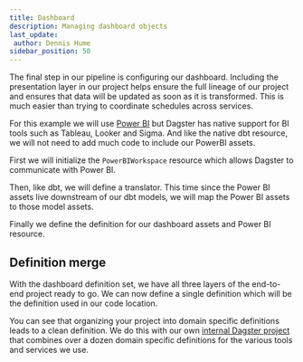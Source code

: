 ```yaml
---
title: Dashboard
description: Managing dashboard objects
last_update:
 author: Dennis Hume
sidebar_position: 50
---
```


The final step in our pipeline is configuring our dashboard. Including the presentation layer in our project helps ensure the full lineage of our project and ensures that data will be updated as soon as it is transformed. This is much easier than trying to coordinate schedules across services.

For this example we will use [Power BI](https://www.microsoft.com/en-us/power-platform/products/power-bi) but Dagster has native support for BI tools such as Tableau, Looker and Sigma. And like the native dbt resource, we will not need to add much code to include our PowerBI assets.

First we will initialize the `PowerBIWorkspace` resource which allows Dagster to communicate with Power BI.

<CodeExample path="docs_projects/project_atproto_dashboard/project_atproto_dashboard/dashboard/definitions.py" language="python" lineStart="9" lineEnd="17"/>

Then, like dbt, we will define a translator. This time since the Power BI assets live downstream of our dbt models, we will map the Power BI assets to those model assets.

<CodeExample path="docs_projects/project_atproto_dashboard/project_atproto_dashboard/dashboard/definitions.py" language="python" lineStart="19" lineEnd="41"/>

Finally we define the definition for our dashboard assets and Power BI resource.

<CodeExample path="docs_projects/project_atproto_dashboard/project_atproto_dashboard/dashboard/definitions.py" language="python" lineStart="43" lineEnd="49"/>

## Definition merge

With the dashboard definition set, we have all three layers of the end-to-end project ready to go. We can now define a single definition which will be the definition used in our code location.

<CodeExample path="docs_projects/project_atproto_dashboard/project_atproto_dashboard/definitions.py" language="python" lineStart="2" lineEnd="9"/>

You can see that organizing your project into domain specific definitions leads to a clean definition. We do this with our own [internal Dagster project](https://github.com/dagster-io/dagster-open-platform/blob/main/dagster_open_platform/definitions.py) that combines over a dozen domain specific definitions for the various tools and services we use.